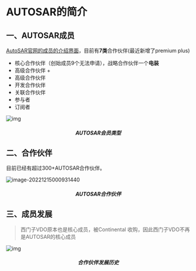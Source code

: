 # AUTOSAR的简介

## 一、AUTOSAR成员

[AutoSAR官网的成员的介绍界面](https://www.autosar.org/about/partners/)，目前有**7类**合作伙伴(最近新增了premium plus)

- 核心合作伙伴（创始成员9个无法申请），战略合作伙伴一个**电装**
- 高级合作伙伴 +
- 高级合作伙伴
- 开发合作伙伴
- 关联合作伙伴
- 参与者
- 订阅者

![img](https://www.autosar.org/fileadmin/_processed_/4/5/csm_Autosar_Partner_Types_51abd0ae99.jpg)

<h5 align="center">AUTOSAR会员类型</h5>

## 二、合作伙伴

目前已经有超过300+AUTOSAR合作伙伴。

![image-20221215000931440](https://imgs-1251682926.cos.ap-shanghai.myqcloud.com/autosar/202212150009510.png)

<h5 align="center">AUTOSAR合作伙伴</h5>



## 三、成员发展

> 西门子VDO原本也是核心成员，被Continental 收购，因此西门子VDO不再是AUTOSAR的核心成员

![img](https://www.autosar.org/fileadmin/_processed_/5/6/csm_csm_partner_history_e2ab579698_d648bcfbe9.png)

<h5 align="center">合作伙伴发展历史</h5>
